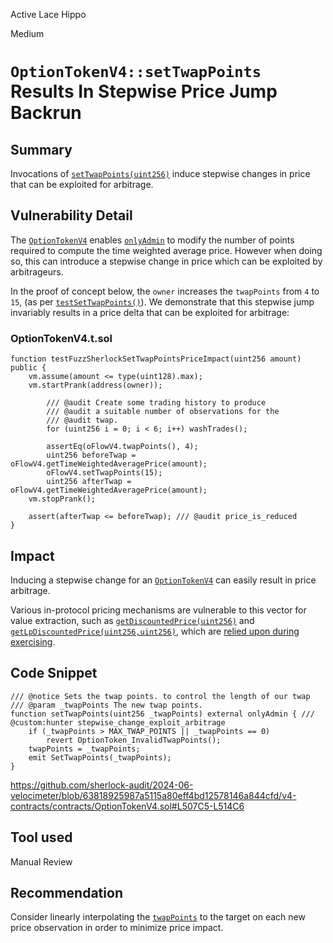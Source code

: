 Active Lace Hippo

Medium

# `OptionTokenV4::setTwapPoints` Results In Stepwise Price Jump Backrun

## Summary

Invocations of [`setTwapPoints(uint256)`](https://github.com/sherlock-audit/2024-06-velocimeter/blob/63818925987a5115a80eff4bd12578146a844cfd/v4-contracts/contracts/OptionTokenV4.sol#L509C14-L509C48) induce stepwise changes in price that can be exploited for arbitrage.

## Vulnerability Detail

The [`OptionTokenV4`](https://github.com/sherlock-audit/2024-06-velocimeter/blob/main/v4-contracts/contracts/OptionTokenV4.sol) enables [`onlyAdmin`](https://github.com/sherlock-audit/2024-06-velocimeter/blob/63818925987a5115a80eff4bd12578146a844cfd/v4-contracts/contracts/OptionTokenV4.sol#L509C58-L509C67) to modify the number of points required to compute the time weighted average price. However when doing so, this can introduce a stepwise change in price which can be exploited by arbitrageurs.

In the proof of concept below, the `owner` increases the `twapPoints` from `4` to `15`, (as per [`testSetTwapPoints()`](https://github.com/sherlock-audit/2024-06-velocimeter/blob/63818925987a5115a80eff4bd12578146a844cfd/v4-contracts/test/OptionTokenV4.t.sol#L252C5-L260C6)). We demonstrate that this stepwise jump invariably results in a price delta that can be exploited for arbitrage:

### OptionTokenV4.t.sol

```solidity
function testFuzzSherlockSetTwapPointsPriceImpact(uint256 amount) public {
    vm.assume(amount <= type(uint128).max);
    vm.startPrank(address(owner));

        /// @audit Create some trading history to produce
        /// @audit a suitable number of observations for the
        /// @audit twap.
        for (uint256 i = 0; i < 6; i++) washTrades();

        assertEq(oFlowV4.twapPoints(), 4);
        uint256 beforeTwap = oFlowV4.getTimeWeightedAveragePrice(amount);
        oFlowV4.setTwapPoints(15);
        uint256 afterTwap = oFlowV4.getTimeWeightedAveragePrice(amount);
    vm.stopPrank();

    assert(afterTwap <= beforeTwap); /// @audit price_is_reduced
}
```

## Impact

Inducing a stepwise change for an [`OptionTokenV4`](https://github.com/sherlock-audit/2024-06-velocimeter/blob/main/v4-contracts/contracts/OptionTokenV4.sol) can easily result in price arbitrage.

Various in-protocol pricing mechanisms are vulnerable to this vector for value extraction, such as [`getDiscountedPrice(uint256)`](https://github.com/sherlock-audit/2024-06-velocimeter/blob/63818925987a5115a80eff4bd12578146a844cfd/v4-contracts/contracts/OptionTokenV4.sol#L320C5-L325C6) and [`getLpDiscountedPrice(uint256,uint256)`](https://github.com/sherlock-audit/2024-06-velocimeter/blob/63818925987a5115a80eff4bd12578146a844cfd/v4-contracts/contracts/OptionTokenV4.sol#L327C5-L336C6), which are [relied upon during exercising](https://github.com/sherlock-audit/2024-06-velocimeter/blob/63818925987a5115a80eff4bd12578146a844cfd/v4-contracts/contracts/OptionTokenV4.sol#L579C25-L579C43).

## Code Snippet

```solidity
/// @notice Sets the twap points. to control the length of our twap
/// @param _twapPoints The new twap points.
function setTwapPoints(uint256 _twapPoints) external onlyAdmin { /// @custom:hunter stepwise_change_exploit_arbitrage
    if (_twapPoints > MAX_TWAP_POINTS || _twapPoints == 0)
        revert OptionToken_InvalidTwapPoints();
    twapPoints = _twapPoints;
    emit SetTwapPoints(_twapPoints);
}
```

https://github.com/sherlock-audit/2024-06-velocimeter/blob/63818925987a5115a80eff4bd12578146a844cfd/v4-contracts/contracts/OptionTokenV4.sol#L507C5-L514C6

## Tool used

Manual Review

## Recommendation

Consider linearly interpolating the [`twapPoints`](https://github.com/sherlock-audit/2024-06-velocimeter/blob/63818925987a5115a80eff4bd12578146a844cfd/v4-contracts/contracts/OptionTokenV4.sol#L159C20-L159C30) to the target on each new price observation in order to minimize price impact.